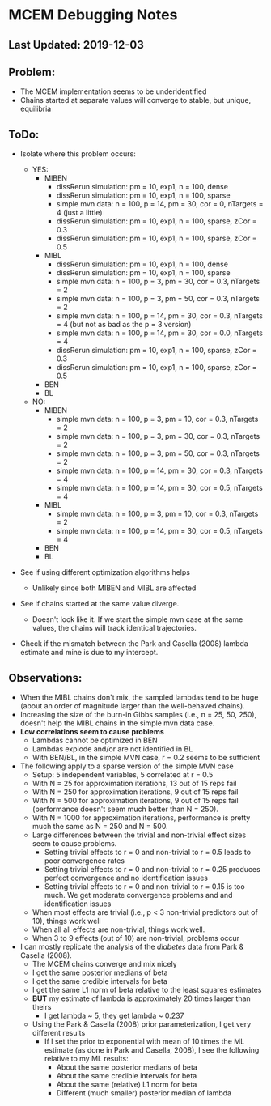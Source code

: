 # MCEM Debugging Notes

## Last Updated: 2019-12-03

## Problem:
- The MCEM implementation seems to be underidentified
- Chains started at separate values will converge to stable, but unique, 
  equilibria

## ToDo:
- Isolate where this problem occurs:
  - YES:
	- MIBEN
	  - dissRerun simulation: pm = 10, exp1, n = 100, dense
	  - dissRerun simulation: pm = 10, exp1, n = 100, sparse
	  - simple mvn data: n = 100, p = 14, pm = 30, cor = 0, nTargets = 4 (just a 
		little)
	  - dissRerun simulation: pm = 10, exp1, n = 100, sparse, zCor = 0.3
	  - dissRerun simulation: pm = 10, exp1, n = 100, sparse, zCor = 0.5
	- MIBL
	  - dissRerun simulation: pm = 10, exp1, n = 100, dense
	  - dissRerun simulation: pm = 10, exp1, n = 100, sparse
	  - simple mvn data: n = 100, p = 3, pm = 30, cor = 0.3, nTargets = 2
	  - simple mvn data: n = 100, p = 3, pm = 50, cor = 0.3, nTargets = 2
	  - simple mvn data: n = 100, p = 14, pm = 30, cor = 0.3, nTargets
        = 4 (but not as bad as the p = 3 version)
	  - simple mvn data: n = 100, p = 14, pm = 30, cor = 0.0, nTargets = 4
	  - dissRerun simulation: pm = 10, exp1, n = 100, sparse, zCor = 0.3
	  - dissRerun simulation: pm = 10, exp1, n = 100, sparse, zCor = 0.5
	- BEN
	- BL
  - NO:
	- MIBEN
	  - simple mvn data: n = 100, p = 3, pm = 10, cor = 0.3, nTargets = 2
	  - simple mvn data: n = 100, p = 3, pm = 30, cor = 0.3, nTargets = 2
	  - simple mvn data: n = 100, p = 3, pm = 50, cor = 0.3, nTargets = 2
	  - simple mvn data: n = 100, p = 14, pm = 30, cor = 0.3, nTargets = 4
	  - simple mvn data: n = 100, p = 14, pm = 30, cor = 0.5, nTargets = 4
	- MIBL
	  - simple mvn data: n = 100, p = 3, pm = 10, cor = 0.3, nTargets = 2
	  - simple mvn data: n = 100, p = 14, pm = 30, cor = 0.5, nTargets = 4
	- BEN
	- BL
  
- See if using different optimization algorithms helps
  - Unlikely since both MIBEN and MIBL are affected

- See if chains started at the same value diverge.
  - Doesn't look like it. If we start the simple mvn case at the same values, 
	the chains will track identical trajectories.
	
- Check if the mismatch between the Park and Casella (2008) lambda estimate and
  mine is due to my intercept.
  
## Observations:
- When the MIBL chains don't mix, the sampled lambdas tend to be huge (about an
  order of magnitude larger than the well-behaved chains).
- Increasing the size of the burn-in Gibbs samples (i.e., n = 25, 50, 250),
  doesn't help the MIBL chains in the simple mvn data case.
- **Low correlations seem to cause problems**
  - Lambdas cannot be optimized in BEN
  - Lambdas explode and/or are not identified in BL
  - With BEN/BL, in the simple MVN case, r = 0.2 seems to be sufficient
- The following apply to a sparse version of the simple MVN case
  - Setup: 5 independent variables, 5 correlated at r = 0.5
  - With N = 25 for approximation iterations, 13 out of 15 reps fail
  - With N = 250 for approximation iterations, 9 out of 15 reps fail
  - With N = 500 for approximation iterations, 9 out of 15 reps fail
    (performance doesn't seem much better than N = 250).
  - With N = 1000 for approximation iterations, performance is pretty much the 
	same as N = 250 and N = 500.
  - Large differences between the trivial and non-trivial effect sizes seem to
    cause problems.
	- Setting trivial effects to r = 0 and non-trivial to r = 0.5 leads to poor
      convergence rates
	- Setting trivial effects to r = 0 and non-trivial to r = 0.25 produces
      perfect convergence and no identification issues
	- Setting trivial effects to r = 0 and non-trivial to r = 0.15 is too
      much. We get moderate convergence problems and and identification issues
  - When most effects are trivial (i.e., p < 3 non-trivial predictors out of
    10), things work well
  - When all all effects are non-trivial, things work well.
  - When 3 to 9 effects (out of 10) are non-trivial, problems occur
- I can mostly replicate the analysis of the *diabetes* data from Park & Casella 
  (2008).
  - The MCEM chains converge and mix nicely
  - I get the same posterior medians of beta
  - I get the same credible intervals for beta
  - I get the same L1 norm of beta relative to the least squares estimates
  - **BUT** my estimate of lambda is approximately 20 times larger than theirs
	- I get lambda ~ 5, they get lambda ~ 0.237
  - Using the Park & Casella (2008) prior parameterization, I get very different
    results
	- If I set the prior to exponential with mean of 10 times the ML estimate
      (as done in Park and Casella, 2008), I see the following relative to my ML
      results:
	  - About the same posterior medians of beta
	  - About the same credible intervals for beta
	  - About the same (relative) L1 norm for beta
	  - Different (much smaller) posterior median of lambda
